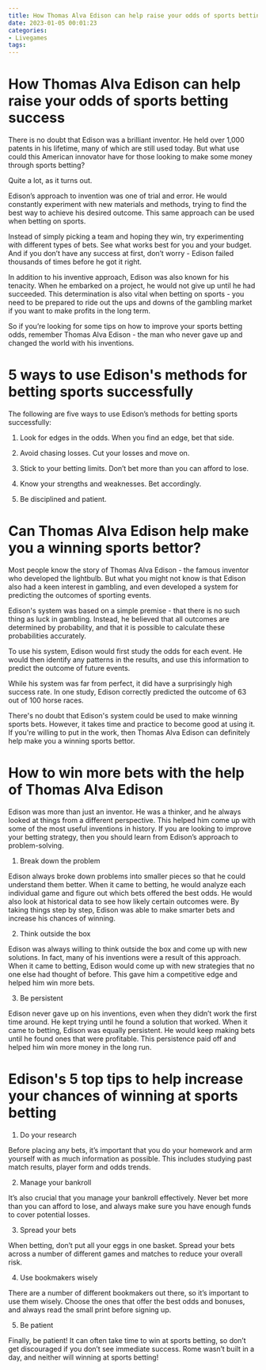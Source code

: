 ```yaml
---
title: How Thomas Alva Edison can help raise your odds of sports betting success
date: 2023-01-05 00:01:23
categories:
- Livegames
tags:
---
```



#  How Thomas Alva Edison can help raise your odds of sports betting success

There is no doubt that Edison was a brilliant inventor. He held over 1,000 patents in his lifetime, many of which are still used today. But what use could this American innovator have for those looking to make some money through sports betting?

Quite a lot, as it turns out.

Edison’s approach to invention was one of trial and error. He would constantly experiment with new materials and methods, trying to find the best way to achieve his desired outcome. This same approach can be used when betting on sports.

Instead of simply picking a team and hoping they win, try experimenting with different types of bets. See what works best for you and your budget. And if you don’t have any success at first, don’t worry - Edison failed thousands of times before he got it right.

In addition to his inventive approach, Edison was also known for his tenacity. When he embarked on a project, he would not give up until he had succeeded. This determination is also vital when betting on sports - you need to be prepared to ride out the ups and downs of the gambling market if you want to make profits in the long term.

So if you’re looking for some tips on how to improve your sports betting odds, remember Thomas Alva Edison - the man who never gave up and changed the world with his inventions.

#  5 ways to use Edison's methods for betting sports successfully

The following are five ways to use Edison’s methods for betting sports successfully:

1. Look for edges in the odds. When you find an edge, bet that side.

2. Avoid chasing losses. Cut your losses and move on.

3. Stick to your betting limits. Don’t bet more than you can afford to lose.

4. Know your strengths and weaknesses. Bet accordingly.

5. Be disciplined and patient.

#  Can Thomas Alva Edison help make you a winning sports bettor?

Most people know the story of Thomas Alva Edison - the famous inventor who developed the lightbulb. But what you might not know is that Edison also had a keen interest in gambling, and even developed a system for predicting the outcomes of sporting events.

Edison's system was based on a simple premise - that there is no such thing as luck in gambling. Instead, he believed that all outcomes are determined by probability, and that it is possible to calculate these probabilities accurately.

To use his system, Edison would first study the odds for each event. He would then identify any patterns in the results, and use this information to predict the outcome of future events.

While his system was far from perfect, it did have a surprisingly high success rate. In one study, Edison correctly predicted the outcome of 63 out of 100 horse races.

There's no doubt that Edison's system could be used to make winning sports bets. However, it takes time and practice to become good at using it. If you're willing to put in the work, then Thomas Alva Edison can definitely help make you a winning sports bettor.

#  How to win more bets with the help of Thomas Alva Edison

Edison was more than just an inventor. He was a thinker, and he always looked at things from a different perspective. This helped him come up with some of the most useful inventions in history. If you are looking to improve your betting strategy, then you should learn from Edison’s approach to problem-solving.

1) Break down the problem

Edison always broke down problems into smaller pieces so that he could understand them better. When it came to betting, he would analyze each individual game and figure out which bets offered the best odds. He would also look at historical data to see how likely certain outcomes were. By taking things step by step, Edison was able to make smarter bets and increase his chances of winning.

2) Think outside the box

Edison was always willing to think outside the box and come up with new solutions. In fact, many of his inventions were a result of this approach. When it came to betting, Edison would come up with new strategies that no one else had thought of before. This gave him a competitive edge and helped him win more bets.

3) Be persistent

Edison never gave up on his inventions, even when they didn’t work the first time around. He kept trying until he found a solution that worked. When it came to betting, Edison was equally persistent. He would keep making bets until he found ones that were profitable. This persistence paid off and helped him win more money in the long run.

#  Edison's 5 top tips to help increase your chances of winning at sports betting

1. Do your research

Before placing any bets, it’s important that you do your homework and arm yourself with as much information as possible. This includes studying past match results, player form and odds trends.

2. Manage your bankroll

It’s also crucial that you manage your bankroll effectively. Never bet more than you can afford to lose, and always make sure you have enough funds to cover potential losses.

3. Spread your bets

When betting, don’t put all your eggs in one basket. Spread your bets across a number of different games and matches to reduce your overall risk.

4. Use bookmakers wisely

There are a number of different bookmakers out there, so it’s important to use them wisely. Choose the ones that offer the best odds and bonuses, and always read the small print before signing up.

5. Be patient

Finally, be patient! It can often take time to win at sports betting, so don’t get discouraged if you don’t see immediate success. Rome wasn’t built in a day, and neither will winning at sports betting!